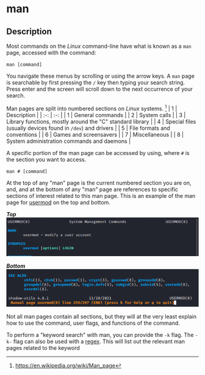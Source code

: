 # man
## Description
Most commands on the *Linux* command-line have what is known as a `man` page, accessed with the command:

```
man [command]
```

You navigate these menus by scrolling or using the arrow keys. A `man` page is searchable by first pressing the `/` key then typing your search string. Press enter and the screen will scroll down to the next occurrence of your search. 

Man pages are split into numbered sections on *Linux* systems. [^1]
| 1 | Description | 
| :-: | :-: | 
| 1 | General commands | 
| 2 | System calls | 
| 3 | Library functions, mostly around the "C" standard library | 
| 4 | Special files (usually devices found in `/dev`) and drivers | 
| 5 | File formats and conventions | 
| 6 | Games and screensavers | 
| 7 | Miscellaneous | 
| 8 | System administration commands and daemons | 

A specific portion of the man page can be accessed by using, where `#` is the section you want to access.

```
man # [command]
```

 At the top of any "man" page is the current numbered section you are on, and, and at the bottom of any "man" page are references to specific sections of interest related to this man page. This is an example of the man page for [usermod](Linux%20User%20Management.md#usermod) on the top and bottom. 
 
 ***Top***
 ![man page top](../../Photos%20(Tools)/MAN%20USERMOD%20TOP.png)

***Bottom***
![man page bottom](../../Photos%20(Tools)/MAN%20USERMOD%20BOTTOM.png)

Not all man pages contain all sections, but they will at the very least explain how to use the command, user flags, and functions of the command. 

To perform a "keyword search" with man, you can provide the `-k` flag. The `-k-` flag can also be used with a [regex](../../../Knowledge%20Base/Concepts/Regular%20Expressions%20(regex).md). This will list out the relevant man pages related to the keyword

[^1]:https://en.wikipedia.org/wiki/Man_page